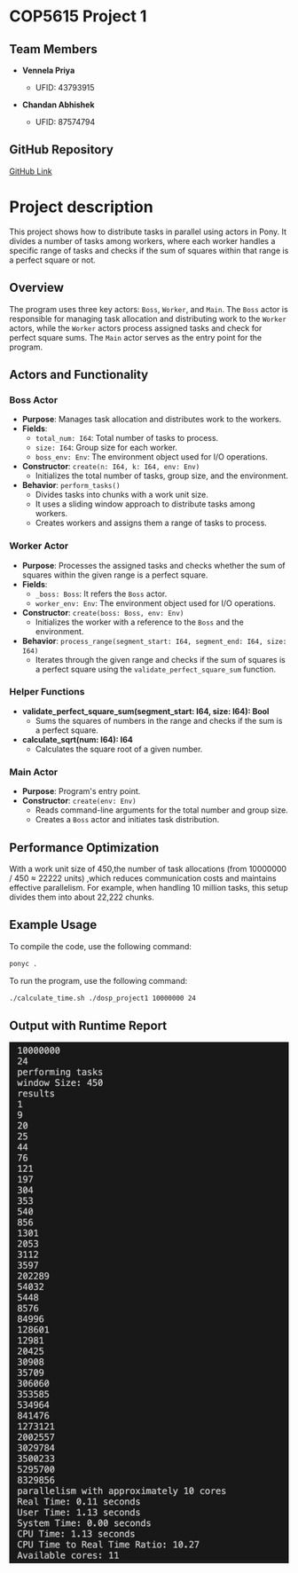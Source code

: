 
# COP5615 Project 1

## Team Members

- **Vennela Priya**  
  - UFID: 43793915

- **Chandan Abhishek**  
  - UFID: 87574794

## GitHub Repository

[GitHub Link](https://github.com/chandan25809/COP5615_Project_1)


# Project description

This project shows how to distribute tasks in parallel using actors in Pony. It divides a number of tasks among workers, where each worker handles a specific range of tasks and checks if the sum of squares within that range is a perfect square or not.

## Overview

The program uses three key actors: `Boss`, `Worker`, and `Main`. The `Boss` actor is responsible for managing task allocation and distributing work to the `Worker` actors, while the `Worker` actors process assigned tasks and check for perfect square sums. The `Main` actor serves as the entry point for the program.

## Actors and Functionality

### Boss Actor

- **Purpose**: Manages task allocation and distributes work to the workers.
- **Fields**:
  - `total_num: I64`: Total number of tasks to process.
  - `size: I64`: Group size for each worker.
  - `boss_env: Env`: The environment object used for I/O operations.
- **Constructor**: `create(n: I64, k: I64, env: Env)`
  - Initializes the total number of tasks, group size, and the environment.
- **Behavior**: `perform_tasks()`
  - Divides tasks into chunks with a work unit size.
  - It uses a sliding window approach to distribute tasks among workers.
  - Creates workers and assigns them a range of tasks to process.

### Worker Actor

- **Purpose**: Processes the assigned tasks and checks whether the sum of squares within the given range is a perfect square.
- **Fields**:
  - `_boss: Boss`: It refers the `Boss` actor.
  - `worker_env: Env`: The environment object used for I/O operations.
- **Constructor**: `create(boss: Boss, env: Env)`
  - Initializes the worker with a reference to the `Boss` and the environment.
- **Behavior**: `process_range(segment_start: I64, segment_end: I64, size: I64)`
  - Iterates through the given range and checks if the sum of squares is a perfect square using the `validate_perfect_square_sum` function.

### Helper Functions

- **validate_perfect_square_sum(segment_start: I64, size: I64): Bool**
  - Sums the squares of numbers in the range and checks if the sum is a perfect square.
- **calculate_sqrt(num: I64): I64**
  - Calculates the square root of a given number.

### Main Actor

- **Purpose**: Program's entry point.
- **Constructor**: `create(env: Env)`
  - Reads command-line arguments for the total number and group size.
  - Creates a `Boss` actor and initiates task distribution.

## Performance Optimization

With a work unit size of 450,the number of task allocations (from 10000000 / 450 ≈ 22222 units) ,which reduces communication costs and maintains effective parallelism. For example, when handling 10 million tasks, this setup divides them into about 22,222 chunks.

## Example Usage
To compile the code, use the following command:

```bash
ponyc .
```
To run the program, use the following command:

```bash
./calculate_time.sh ./dosp_project1 10000000 24
```
## Output with Runtime Report

![Output](./output.jpeg)

